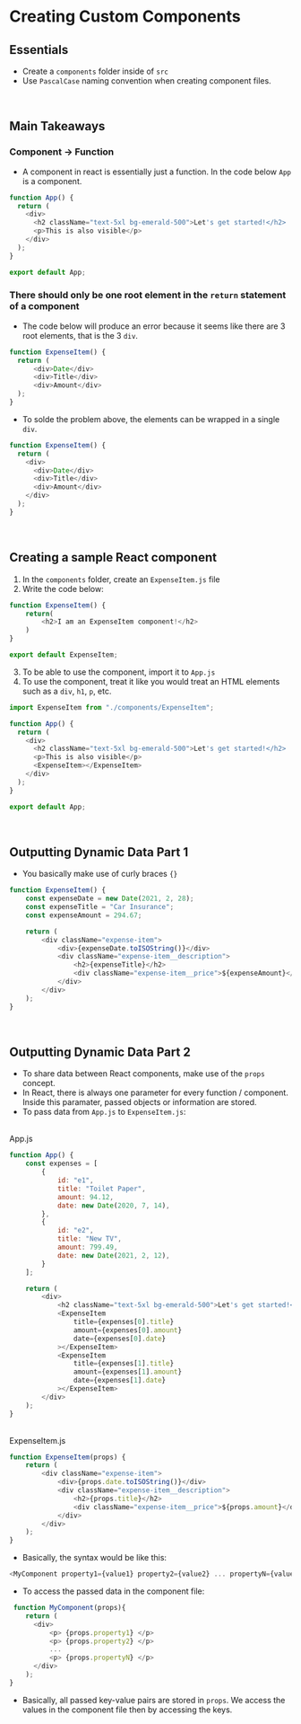 # Creating Custom Components

## Essentials
- Create a `components` folder inside of `src`
- Use `PascalCase` naming convention when creating component files.

<br>

## Main Takeaways
### Component -> Function
- A component in react is essentially just a function. In the code below `App` is a component.
``` js
function App() {
  return (
    <div>
      <h2 className="text-5xl bg-emerald-500">Let's get started!</h2>
      <p>This is also visible</p>
    </div>
  );
}

export default App;
```
### There should only be one root element in the `return` statement of a component
- The code below will produce an error because it seems like there are 3 root elements, that is the 3 `div`.
``` js
function ExpenseItem() {
  return (
      <div>Date</div>
      <div>Title</div>
      <div>Amount</div>
  );
}
```
- To solde the problem above, the elements can be wrapped in a single `div`.
``` js
function ExpenseItem() {
  return (
    <div>
      <div>Date</div>
      <div>Title</div>
      <div>Amount</div>
    </div>
  );
}

```

<br>

## Creating a sample React component
1. In the `components` folder, create an `ExpenseItem.js` file
2. Write the code below:
``` js
function ExpenseItem() {
    return(
        <h2>I am an ExpenseItem component!</h2>
    )
}

export default ExpenseItem;
```
3. To be able to use the component, import it to `App.js`
4. To use the component, treat it like you would treat an HTML elements such as a `div`, `h1`, `p`, etc.
``` js
import ExpenseItem from "./components/ExpenseItem";

function App() {
  return (
    <div>
      <h2 className="text-5xl bg-emerald-500">Let's get started!</h2>
      <p>This is also visible</p>
      <ExpenseItem></ExpenseItem>
    </div>
  );
}

export default App;
```

<br>

## Outputting Dynamic Data Part 1
- You basically make use of curly braces `{}`
``` js
function ExpenseItem() {
    const expenseDate = new Date(2021, 2, 28);
    const expenseTitle = "Car Insurance";
    const expenseAmount = 294.67;

    return (
        <div className="expense-item">
            <div>{expenseDate.toISOString()}</div>
            <div className="expense-item__description">
                <h2>{expenseTitle}</h2>
                <div className="expense-item__price">${expenseAmount}</div>
            </div>
        </div>
    );
}
```

<br>

## Outputting Dynamic Data Part 2
- To share data between React components, make use of the `props` concept.
- In React, there is always one parameter for every function / component. Inside this paramater, passed objects or information are stored.
- To pass data from `App.js` to `ExpenseItem.js`:
<br>
App.js

``` js
function App() {
    const expenses = [
        {
            id: "e1",
            title: "Toilet Paper",
            amount: 94.12,
            date: new Date(2020, 7, 14),
        },
        {
            id: "e2",
            title: "New TV",
            amount: 799.49,
            date: new Date(2021, 2, 12),
        }
    ];

    return (
        <div>
            <h2 className="text-5xl bg-emerald-500">Let's get started!</h2>
            <ExpenseItem
                title={expenses[0].title}
                amount={expenses[0].amount}
                date={expenses[0].date}
            ></ExpenseItem>
            <ExpenseItem
                title={expenses[1].title}
                amount={expenses[1].amount}
                date={expenses[1].date}
            ></ExpenseItem>
        </div>
    );
}
```
<br> ExpenseItem.js
``` js
function ExpenseItem(props) {
    return (
        <div className="expense-item">
            <div>{props.date.toISOString()}</div>
            <div className="expense-item__description">
                <h2>{props.title}</h2>
                <div className="expense-item__price">${props.amount}</div>
            </div>
        </div>
    );
}
```
- Basically, the syntax would be like this:
``` js
<MyComponent property1={value1} property2={value2} ... propertyN={valueN}></MyComponent>
```
- To access the passed data in the component file:
``` js
 function MyComponent(props){
    return (
      <div>
          <p> {props.property1} </p>
          <p> {props.property2} </p>
          ...
          <p> {props.propertyN} </p>
      </div>
    );
}
```
- Basically, all passed key-value pairs are stored in `props`. We access the values in the component file then by accessing the keys.
